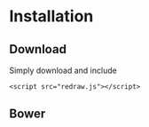 # Installation

## Download
Simply download and include

	<script src="redraw.js"></script>

## Bower
